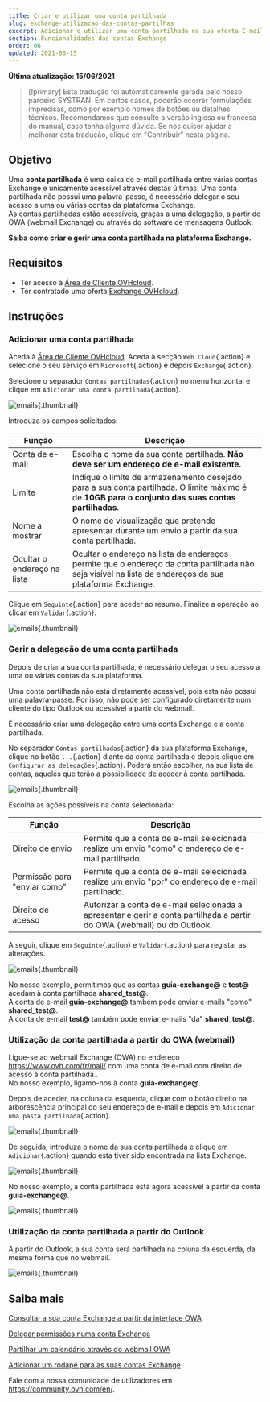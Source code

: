 ```yaml
---
title: Criar e utilizar uma conta partilhada
slug: exchange-utilizacao-das-contas-partilhas
excerpt: Adicionar e utilizar uma conta partilhada na sua oferta E-mail Exchange
section: Funcionalidades das contas Exchange
order: 06
updated: 2021-06-15
---
```


**Última atualização: 15/06/2021**

> [!primary]
> Esta tradução foi automaticamente gerada pelo nosso parceiro SYSTRAN. Em certos casos, poderão ocorrer formulações imprecisas, como por exemplo nomes de botões ou detalhes técnicos. Recomendamos que consulte a versão inglesa ou francesa do manual, caso tenha alguma dúvida. Se nos quiser ajudar a melhorar esta tradução, clique em "Contribuir" nesta página.
>

## Objetivo

Uma **conta partilhada** é uma caixa de e-mail partilhada entre várias contas Exchange e unicamente acessível através destas últimas. Uma conta partilhada não possui uma palavra-passe, é necessário delegar o seu acesso a uma ou várias contas da plataforma Exchange.
<br>As contas partilhadas estão acessíveis, graças a uma delegação, a partir do OWA (webmail Exchange) ou através do software de mensagens Outlook.

**Saiba como criar e gerir uma conta partilhada na plataforma Exchange.**

## Requisitos

- Ter acesso à [Área de Cliente OVHcloud](https://www.ovh.com/auth/?action=gotomanager&from=https://www.ovh.pt/&ovhSubsidiary=pt).
- Ter contratado uma oferta [Exchange OVHcloud](https://www.ovhcloud.com/pt/emails/hosted-exchange/).

## Instruções

### Adicionar uma conta partilhada

Aceda à [Área de Cliente OVHcloud](https://www.ovh.com/auth/?action=gotomanager&from=https://www.ovh.pt/&ovhSubsidiary=pt). Aceda à secção `Web Cloud`{.action} e selecione o seu serviço em `Microsoft`{.action} e depois `Exchange`{.action}.

Selecione o separador `Contas partilhadas`{.action} no menu horizontal e clique em `Adicionar uma conta partilhada`{.action}.

![emails](images/exchange-shared_accounts01.png){.thumbnail}

Introduza os campos solicitados:

|Função|Descrição|
|---|---|
|Conta de e-mail|Escolha o nome da sua conta partilhada. **Não deve ser um endereço de e-mail existente.**|
|Limite|Indique o limite de armazenamento desejado para a sua conta partilhada. O limite máximo é de **10GB para o conjunto das suas contas partilhadas**.|
|Nome a mostrar|O nome de visualização que pretende apresentar durante um envio a partir da sua conta partilhada.|
|Ocultar o endereço na lista|Ocultar o endereço na lista de endereços permite que o endereço da conta partilhada não seja visível na lista de endereços da sua plataforma Exchange.|

Clique em `Seguinte`{.action} para aceder ao resumo. Finalize a operação ao clicar em `Validar`{.action}.

![emails](images/exchange-shared_accounts02.png){.thumbnail}

### Gerir a delegação de uma conta partilhada

Depois de criar a sua conta partilhada, é necessário delegar o seu acesso a uma ou várias contas da sua plataforma.

Uma conta partilhada não está diretamente acessível, pois esta não possui uma palavra-passe. Por isso, não pode ser configurado diretamente num cliente do tipo Outlook ou acessível a partir do webmail.

É necessário criar uma delegação entre uma conta Exchange e a conta partilhada.

No separador `Contas partilhadas`{.action} da sua plataforma Exchange, clique no botão `...`{.action} diante da conta partilhada e depois clique em `Configurar as delegações`{.action}. Poderá então escolher, na sua lista de contas, aqueles que terão a possibilidade de aceder à conta partilhada.

![emails](images/exchange-shared_accounts03.png){.thumbnail}

Escolha as ações possíveis na conta selecionada:

|Função|Descrição|
|---|---|
|Direito de envio|Permite que a conta de e-mail selecionada realize um envio "como" o endereço de e-mail partilhado.|
|Permissão para "enviar como"|Permite que a conta de e-mail selecionada realize um envio "por" do endereço de e-mail partilhado.|
|Direito de acesso|Autorizar a conta de e-mail selecionada a apresentar e gerir a conta partilhada a partir do OWA (webmail) ou do Outlook.|

A seguir, clique em `Seguinte`{.action} e `Validar`{.action} para registar as alterações.

![emails](images/exchange-shared_accounts04.png){.thumbnail}

No nosso exemplo, permitimos que as contas **guia-exchange@** e **test@** acedam à conta partilhada **shared_test@**.
<br>A conta de e-mail **guia-exchange@** também pode enviar e-mails "como" **shared_test@**.
<br>A conta de e-mail **test@** também pode enviar e-mails "da" **shared_test@**.

### Utilização da conta partilhada a partir do OWA (webmail)

Ligue-se ao webmail Exchange (OWA) no endereço <https://www.ovh.com/fr/mail/> com uma conta de e-mail com direito de acesso à conta partilhada.. 
<br>No nosso exemplo, ligamo-nos à conta **guia-exchange@**.

Depois de aceder, na coluna da esquerda, clique com o botão direito na arborescência principal do seu endereço de e-mail e depois em `Adicionar uma pasta partilhada`{.action}. 

![emails](images/exchange-shared_accounts05.png){.thumbnail}

De seguida, introduza o nome da sua conta partilhada e clique em `Adicionar`{.action} quando esta tiver sido encontrada na lista Exchange.

![emails](images/exchange-shared_accounts06.png){.thumbnail}

No nosso exemplo, a conta partilhada está agora acessível a partir da conta **guia-exchange@**.

![emails](images/exchange-shared_accounts07.png){.thumbnail}

### Utilização da conta partilhada a partir do Outlook

A partir do Outlook, a sua conta será partilhada na coluna da esquerda, da mesma forma que no webmail.

![emails](images/exchange-shared_accounts10.png){.thumbnail}

## Saiba mais

[Consultar a sua conta Exchange a partir da interface OWA](https://docs.ovh.com/pt/microsoft-collaborative-solutions/exchange_2016_guia_de_utilizacao_do_outlook_web_app/)

[Delegar permissões numa conta Exchange](https://docs.ovh.com/pt/microsoft-collaborative-solutions/exchange_3013_atribuir_permissoes_full_access_a_uma_conta/)

[Partilhar um calendário através do webmail OWA](https://docs.ovh.com/pt/microsoft-collaborative-solutions/exchange_2016_partilhar_um_calendario_atraves_do_webmail_owa/)

[Adicionar um rodapé para as suas contas Exchange](https://docs.ovh.com/pt/microsoft-collaborative-solutions/exchange_20132016_assinatura_automatica_-_disclaimer/)

Fale com a nossa comunidade de utilizadores em <https://community.ovh.com/en/>.
